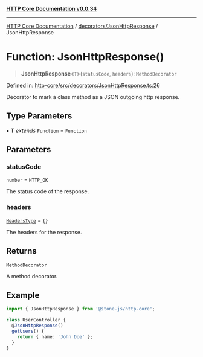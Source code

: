[**HTTP Core Documentation v0.0.34**](../../../README.md)

***

[HTTP Core Documentation](../../../modules.md) / [decorators/JsonHttpResponse](../README.md) / JsonHttpResponse

# Function: JsonHttpResponse()

> **JsonHttpResponse**\<`T`\>(`statusCode`, `headers`): `MethodDecorator`

Defined in: [http-core/src/decorators/JsonHttpResponse.ts:26](https://github.com/stonemjs/http-core/blob/6ce19e93bd5f8b28975217f6c01558c07c7c03c7/src/decorators/JsonHttpResponse.ts#L26)

Decorator to mark a class method as a JSON outgoing http response.

## Type Parameters

• **T** *extends* `Function` = `Function`

## Parameters

### statusCode

`number` = `HTTP_OK`

The status code of the response.

### headers

[`HeadersType`](../../../declarations/type-aliases/HeadersType.md) = `{}`

The headers for the response.

## Returns

`MethodDecorator`

A method decorator.

## Example

```typescript
import { JsonHttpResponse } from '@stone-js/http-core';

class UserController {
  @JsonHttpResponse()
  getUsers() {
    return { name: 'John Doe' };
  }
}
```
